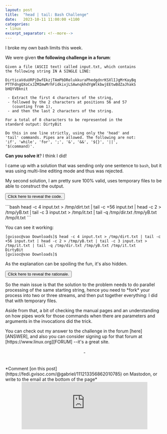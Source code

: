```yaml
---
layout: post
title:  "head | tail: Bash Challenge"
date:   2023-10-11 11:00:00 +1100
categories:
- linux
excerpt_separator: <!--more-->
---
```

I broke my own bash limits this week. 

We were given **the following challenge in a forum**:

```
Given a file (ASCII text) called input.txt, which contains 
the following string IN A SINGLE LINE:

DirticaVduURPjDwfEkzjTAmPbDRelukkuraPhedgdnrKSXlIJgMrKayBq
PTTFdngQXoCxJZMImwMrhFidkixjLSAwnqkhdYgWlkbwjEEtwBdZaJhakS
bHQYVBknit

 - Extract the first 4 characters of the string,
 - followed by the 2 characters at positions 56 and 57 
   (counting from 1),
 - and then the last 2 characters of the string. 
 
For a total of 8 characters to be represented in the 
standard output: DirtyBit
 
Do this in one line strictly, using only the 'head' and 
'tail' commands. Pipes are allowed. The following are not:
'if', 'while', 'for', ';', '&', '&&', '${}', '||', 
'$(command)'.
```

**Can you solve it**? I think I did!
<!--more-->

I came up with a solution that was sending only one sentence to `bash`, but it was using multi-line editing mode and thus was rejected.

My second solution, I am pretty sure 100% valid, uses temporary files to be able to construct the output.

<button class="collapsible" id="solution">Click here to reveal the code.</button>
<div class="content" id="solutiondata" markdown="1">
```bash
head -c 4 input.txt > /tmp/dirt.txt | tail -c +56 input.txt | head -c 2 > /tmp/yB.txt | tail -c 3 input.txt > /tmp/it.txt | tail -q /tmp/dir.txt /tmp/yB.txt /tmp/it.txt
```

You can see it working:
```terminal
[gvisoc@vao Downloads]$ head -c 4 input.txt > /tmp/dirt.txt | tail -c +56 input.txt | head -c 2 > /tmp/yB.txt | tail -c 3 input.txt > /tmp/it.txt | tail -q /tmp/dir.txt /tmp/yB.txt /tmp/it.txt
DirtyBit
[gvisoc@vao Downloads]$
```
</div>

As the explanation can be spoiling the fun, it's also hidden.

<button class="collapsible" id="rationale">Click here to reveal the rationale.</button>
<div class="content" id="rationaledata" markdown="1">
So the main issue is that the solution to the problem needs to do parallel processing of the same starting string, hence you need to *fork* your process into two or three streams, and then put together everything: I did that with temporary files. 

Aside from that, a bit of checking the manual pages and an understanding on how pipes work for those commands when there are parameters and arguments in the invocations did the trick.
</div>
You can check out my answer to the challenge in the forum [here][ANSWER], and also you can consider signing up for that forum at [https://www.linux.org][FORUM] --it's a great site.
<br/>
<br/>
<center> - </center>
<br/>
<br/>
*Comment [on this post](https://fedi.gvisoc.com/@gabriel/111213356862010785) on Mastodon, or write to the email at the bottom of the page*
<center><iframe src="https://fedi.gvisoc.com/@gabriel/111213356862010785/embed" class="mastodon-embed" style="max-width: 100%; border: 0" width="400" allowfullscreen="allowfullscreen"></iframe><script src="https://fedi.gvisoc.com/embed.js" async="async"></script></center>

[ANSWER]: https://www.linux.org/threads/head-and-tail-trick.47042/post-207400 "My answer to the challenge in the forum"
[FORUM]: https://www.linux.org "The site linux.org"